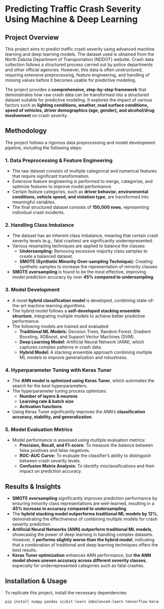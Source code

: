 # Predicting Traffic Crash Severity Using Machine & Deep Learning

## Project Overview

This project aims to predict traffic crash severity using advanced machine learning and deep learning models. The dataset used is obtained from the North Dakota Department of Transportation (NDDOT) website. Crash data collection follows a structured process carried out by police departments and other official agencies. However, this data is often unstructured, requiring extensive preprocessing, feature engineering, and handling of missing values before it becomes usable for predictive modeling.

The project provides a **comprehensive, step-by-step framework** that demonstrates how raw crash data can be transformed into a structured dataset suitable for predictive modeling. It explores the impact of various factors such as **lighting conditions, weather, road surface conditions, speed of vehicles, driver demographics (age, gender), and alcohol/drug involvement** on crash severity. 

## **Methodology**

The project follows a rigorous data preprocessing and model development pipeline, including the following steps:

### **1. Data Preprocessing & Feature Engineering**
- The raw dataset consists of multiple categorical and numerical features that require significant transformation.
- Extensive feature engineering is performed to merge, categorize, and optimize features to improve model performance.
- Certain feature categories, such as **driver behavior, environmental conditions, vehicle speed, and violation type**, are transformed into meaningful variables.
- The final structured dataset consists of **150,000 rows**, representing individual crash incidents.

### **2. Handling Class Imbalance**
- The dataset has an inherent class imbalance, meaning that certain crash severity levels (e.g., fatal crashes) are significantly underrepresented.
- Various resampling techniques are applied to balance the classes:
  - **Undersampling:** Removing excessive majority class samples to create a balanced dataset.
  - **SMOTE (Synthetic Minority Over-sampling Technique):** Creating synthetic samples to increase the representation of minority classes.
- **SMOTE oversampling** is found to be the most effective, improving model prediction accuracy by over **45% compared to undersampling**.

### **3. Model Development**
- A novel **hybrid classification model** is developed, combining state-of-the-art machine learning algorithms.
- The hybrid model follows a **self-developed stacking ensemble structure**, integrating multiple models to achieve better predictive performance.
- The following models are trained and evaluated:
  - **Traditional ML Models:** Decision Trees, Random Forest, Gradient Boosting, XGBoost, and Support Vector Machines (SVM).
  - **Deep Learning Model:** Artificial Neural Network (ANN), which captures complex patterns in crash data.
  - **Hybrid Model:** A stacking ensemble approach combining multiple ML models to improve generalization and robustness.

### **4. Hyperparameter Tuning with Keras Tuner**
- The **ANN model is optimized using Keras Tuner**, which automates the search for the best hyperparameters.
- The hyperparameter tuning process optimizes:
  - **Number of layers & neurons**
  - **Learning rate & batch size**
  - **Activation functions**
- Using Keras Tuner significantly improves the ANN’s **classification accuracy, stability, and generalization**.

### **5. Model Evaluation Metrics**
- Model performance is assessed using multiple evaluation metrics:
  - **Precision, Recall, and F1-score:** To measure the balance between false positives and false negatives.
  - **ROC-AUC Curve:** To evaluate the classifier’s ability to distinguish between crash severity levels.
  - **Confusion Matrix Analysis:** To identify misclassifications and their impact on prediction accuracy.

## **Results & Insights**

- **SMOTE oversampling** significantly improves prediction performance by ensuring minority class representations are well-learned, resulting in a **45% increase in accuracy compared to undersampling**.
- The **hybrid stacking model outperforms traditional ML models by 12%**, demonstrating the effectiveness of combining multiple models for crash severity prediction.
- **Artificial Neural Networks (ANN) outperform traditional ML models**, showcasing the power of deep learning in handling complex datasets. However, it **performs slightly worse than the hybrid model**, indicating that a combination of traditional and deep learning techniques offers the best results.
- **Keras Tuner optimization** enhances ANN performance, but **the ANN model shows uneven accuracy across different severity classes**, especially for underrepresented categories such as fatal crashes.

## **Installation & Usage**
To replicate this project, install the necessary dependencies:

```bash
pip install numpy pandas scikit-learn imbalanced-learn tensorflow keras-tuner matplotlib seaborn

